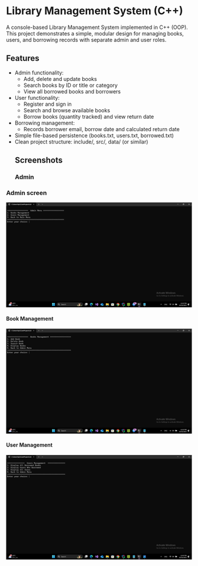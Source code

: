 # Library Management System (C++)

A console-based Library Management System implemented in C++ (OOP).  
This project demonstrates a simple, modular design for managing books, users, and borrowing records with separate admin and user roles.

## Features
- Admin functionality:
  - Add, delete and update books
  - Search books by ID or title or category
  - View all borrowed books and borrowers
- User functionality:
  - Register and sign in
  - Search and browse available books
  - Borrow books (quantity tracked) and view return date
- Borrowing management:
  - Records borrower email, borrow date and calculated return date
- Simple file-based persistence (books.txt, users.txt, borrowed.txt)
- Clean project structure: include/, src/, data/ (or similar)
  ## Screenshots
  ### Admin 
### Admin screen
![Admin Menu](https://github.com/Mariam-Hamoda/Library-Management-System/blob/main/Screenshots/AdminScreenshot/Screenshot%202025-10-16%20232042.png?raw=true)
#### Book Management
![Book Management](https://github.com/Mariam-Hamoda/Library-Management-System/blob/main/Screenshots/AdminScreenshot/Screenshot%202025-10-16%20232056.png?raw=true)

#### User Management
![User Management](https://github.com/Mariam-Hamoda/Library-Management-System/blob/main/Screenshots/AdminScreenshot/Screenshot%202025-10-16%20234023.png?raw=true)

